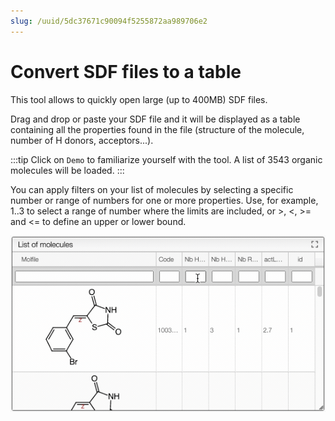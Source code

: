 ```yaml
---
slug: /uuid/5dc37671c90094f5255872aa989706e2
---
```


# Convert SDF files to a table

This tool allows to quickly open large (up to 400MB) SDF files. 

Drag and drop or paste your SDF file and it will be displayed as a table containing all the properties found in the file (structure of the molecule, number of H donors, acceptors...). 

:::tip
Click on `Demo` to familiarize yourself with the tool. A list of 3543 organic molecules will be loaded. 
:::

You can apply filters on your list of molecules by selecting a specific number or range of numbers for one or more properties. Use, for example, 1..3 to select a range of number where the limits are included, or >, <, >= and <= to define an upper or lower bound. 

![browse](browse.gif)
